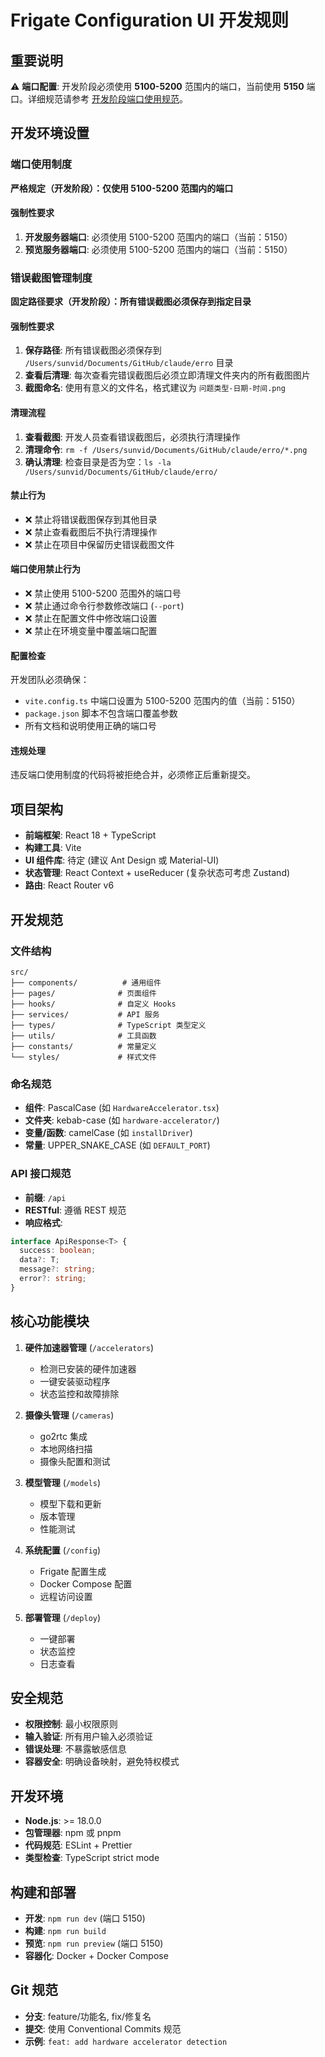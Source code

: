 # Frigate Configuration UI 开发规则

## 重要说明
⚠️ **端口配置**: 开发阶段必须使用 **5100-5200** 范围内的端口，当前使用 **5150** 端口。详细规范请参考 [开发阶段端口使用规范](./dev-port-policy.md)。

## 开发环境设置

### 端口使用制度
**严格规定（开发阶段）：仅使用 5100-5200 范围内的端口**

#### 强制性要求
1. **开发服务器端口**: 必须使用 5100-5200 范围内的端口（当前：5150）
2. **预览服务器端口**: 必须使用 5100-5200 范围内的端口（当前：5150）

### 错误截图管理制度
**固定路径要求（开发阶段）：所有错误截图必须保存到指定目录**

#### 强制性要求
1. **保存路径**: 所有错误截图必须保存到 `/Users/sunvid/Documents/GitHub/claude/erro` 目录
2. **查看后清理**: 每次查看完错误截图后必须立即清理文件夹内的所有截图图片
3. **截图命名**: 使用有意义的文件名，格式建议为 `问题类型-日期-时间.png`

#### 清理流程
1. **查看截图**: 开发人员查看错误截图后，必须执行清理操作
2. **清理命令**: `rm -f /Users/sunvid/Documents/GitHub/claude/erro/*.png`
3. **确认清理**: 检查目录是否为空：`ls -la /Users/sunvid/Documents/GitHub/claude/erro/`

#### 禁止行为
- ❌ 禁止将错误截图保存到其他目录
- ❌ 禁止查看截图后不执行清理操作
- ❌ 禁止在项目中保留历史错误截图文件

#### 端口使用禁止行为
- ❌ 禁止使用 5100-5200 范围外的端口号
- ❌ 禁止通过命令行参数修改端口 (`--port`)
- ❌ 禁止在配置文件中修改端口设置
- ❌ 禁止在环境变量中覆盖端口配置

#### 配置检查
开发团队必须确保：
- `vite.config.ts` 中端口设置为 5100-5200 范围内的值（当前：5150）
- `package.json` 脚本不包含端口覆盖参数
- 所有文档和说明使用正确的端口号

#### 违规处理
违反端口使用制度的代码将被拒绝合并，必须修正后重新提交。

## 项目架构
- **前端框架**: React 18 + TypeScript
- **构建工具**: Vite
- **UI 组件库**: 待定 (建议 Ant Design 或 Material-UI)
- **状态管理**: React Context + useReducer (复杂状态可考虑 Zustand)
- **路由**: React Router v6

## 开发规范
### 文件结构
```
src/
├── components/          # 通用组件
├── pages/              # 页面组件
├── hooks/              # 自定义 Hooks
├── services/           # API 服务
├── types/              # TypeScript 类型定义
├── utils/              # 工具函数
├── constants/          # 常量定义
└── styles/             # 样式文件
```

### 命名规范
- **组件**: PascalCase (如 `HardwareAccelerator.tsx`)
- **文件夹**: kebab-case (如 `hardware-accelerator/`)
- **变量/函数**: camelCase (如 `installDriver`)
- **常量**: UPPER_SNAKE_CASE (如 `DEFAULT_PORT`)

### API 接口规范
- **前缀**: `/api`
- **RESTful**: 遵循 REST 规范
- **响应格式**: 
```typescript
interface ApiResponse<T> {
  success: boolean;
  data?: T;
  message?: string;
  error?: string;
}
```

## 核心功能模块
1. **硬件加速器管理** (`/accelerators`)
   - 检测已安装的硬件加速器
   - 一键安装驱动程序
   - 状态监控和故障排除

2. **摄像头管理** (`/cameras`)
   - go2rtc 集成
   - 本地网络扫描
   - 摄像头配置和测试

3. **模型管理** (`/models`)
   - 模型下载和更新
   - 版本管理
   - 性能测试

4. **系统配置** (`/config`)
   - Frigate 配置生成
   - Docker Compose 配置
   - 远程访问设置

5. **部署管理** (`/deploy`)
   - 一键部署
   - 状态监控
   - 日志查看

## 安全规范
- **权限控制**: 最小权限原则
- **输入验证**: 所有用户输入必须验证
- **错误处理**: 不暴露敏感信息
- **容器安全**: 明确设备映射，避免特权模式

## 开发环境
- **Node.js**: >= 18.0.0
- **包管理器**: npm 或 pnpm
- **代码规范**: ESLint + Prettier
- **类型检查**: TypeScript strict mode

## 构建和部署
- **开发**: `npm run dev` (端口 5150)
- **构建**: `npm run build`
- **预览**: `npm run preview` (端口 5150)
- **容器化**: Docker + Docker Compose

## Git 规范
- **分支**: feature/功能名, fix/修复名
- **提交**: 使用 Conventional Commits 规范
- **示例**: `feat: add hardware accelerator detection`